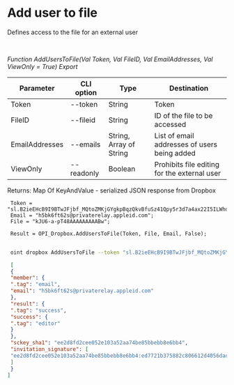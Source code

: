 ﻿---
sidebar_position: 3
---

# Add user to file
 Defines access to the file for an external user




<br/>


*Function AddUsersToFile(Val Token, Val FileID, Val EmailAddresses, Val ViewOnly = True) Export*

 | Parameter | CLI option | Type | Destination |
 |-|-|-|-|
 | Token | --token | String | Token |
 | FileID | --fileid | String | ID of the file to be accessed |
 | EmailAddresses | --emails | String, Array of String | List of email addresses of users being added |
 | ViewOnly | --readonly | Boolean | Prohibits file editing for the external user |

 
 Returns: Map Of KeyAndValue - serialized JSON response from Dropbox


```bsl title="Code example"
 Token = "sl.B2ieEHcB9I9BTwJFjbf_MQtoZMKjGYgkpBqzQkvBfuSz41Qpy5r3d7a4ax22I5ILWhd9KLbN5L...";
 Email = "h5bk6ft62s@privaterelay.appleid.com";
 File = "kJU6-a-pT48AAAAAAAAABw";
 
 Result = OPI_Dropbox.AddUsersToFile(Token, File, Email, False);
```
	


```sh title="CLI command example"
 
 oint dropbox AddUsersToFile --token "sl.B2ieEHcB9I9BTwJFjbf_MQtoZMKjGYgkpBqzQkvBfuSz41Qpy5r3d7a4ax22I5ILWhd9KLbN5L..." --fileid %fileid% --emails %emails% --readonly %readonly%

```

```json title="Result"
 [
 {
 "member": {
 ".tag": "email",
 "email": "h5bk6ft62s@privaterelay.appleid.com"
 },
 "result": {
 ".tag": "success",
 "success": {
 ".tag": "editor"
 }
 },
 "sckey_sha1": "ee2d8fd2cee052e103a52aa74be85bbebb8e6bb4",
 "invitation_signature": [
 "ee2d8fd2cee052e103a52aa74be85bbebb8e6bb4:ed7721b375882c806612d4056dad9f317cc98a22"
 ]
 }
]
```
